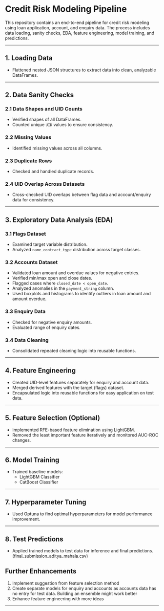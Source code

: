 # Credit Risk Modeling Pipeline

This repository contains an end-to-end pipeline for credit risk modeling using loan application, account, and enquiry data. The process includes data loading, sanity checks, EDA, feature engineering, model training, and predictions.

---

## 1. Loading Data

- Flattened nested JSON structures to extract data into clean, analyzable DataFrames.

---

## 2. Data Sanity Checks

### 2.1 Data Shapes and UID Counts
- Verified shapes of all DataFrames.
- Counted unique `UID` values to ensure consistency.

### 2.2 Missing Values
- Identified missing values across all columns.

### 2.3 Duplicate Rows
- Checked and handled duplicate records.

### 2.4 UID Overlap Across Datasets
- Cross-checked UID overlaps between flag data and account/enquiry data for consistency.

---

## 3. Exploratory Data Analysis (EDA)

### 3.1 Flags Dataset
- Examined target variable distribution.
- Analyzed `name_contract_type` distribution across target classes.

### 3.2 Accounts Dataset
- Validated loan amount and overdue values for negative entries.
- Verified min/max open and close dates.
- Flagged cases where `closed_date < open_date`.
- Analyzed anomalies in the `payment_string` column.
- Used boxplots and histograms to identify outliers in loan amount and amount overdue.

### 3.3 Enquiry Data
- Checked for negative enquiry amounts.
- Evaluated range of enquiry dates.

### 3.4 Data Cleaning
- Consolidated repeated cleaning logic into reusable functions.

---

## 4. Feature Engineering

- Created UID-level features separately for enquiry and account data.
- Merged derived features with the target (flags) dataset.
- Encapsulated logic into reusable functions for easy application on test data.

---

## 5. Feature Selection (Optional)

- Implemented RFE-based feature elimination using LightGBM.
- Removed the least important feature iteratively and monitored AUC-ROC changes.

---

## 6. Model Training

- Trained baseline models:
  - LightGBM Classifier
  - CatBoost Classifier

---

## 7. Hyperparameter Tuning

- Used Optuna to find optimal hyperparameters for model performance improvement.

---

## 8. Test Predictions

- Applied trained models to test data for inference and final predictions. (final_submission_aditya_mahala.csv)

## Further Enhancements
1. Implement suggestion from feature selection method
2. Create separate models for enquiry and accounts as accounts data has no entry for test data. Building an ensemble might work better
3. Enhance feature engineering with more ideas
---

